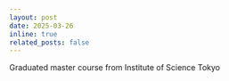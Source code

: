 ```yaml
---
layout: post
date: 2025-03-26 
inline: true
related_posts: false
---
```


Graduated master course from Institute of Science Tokyo 
